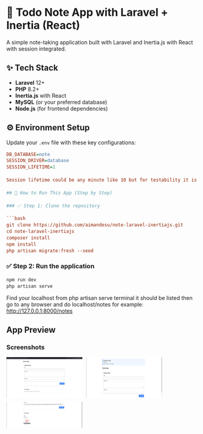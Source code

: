 # 📝 Todo Note App with Laravel + Inertia (React)

A simple note-taking application built with Laravel and Inertia.js with React with session integrated.

## ✨ Tech Stack

-   **Laravel** 12+
-   **PHP** 8.2+
-   **Inertia.js** with React
-   **MySQL** (or your preferred database)
-   **Node.js** (for frontend dependencies)

## ⚙️ Environment Setup

Update your `.env` file with these key configurations:

````ini
DB_DATABASE=note
SESSION_DRIVER=database
SESSION_LIFETIME=1

Session lifetime could be any minute like 10 but for testability it is better to use 1

## 🚀 How to Run This App (Step by Step)

### ✅ Step 1: Clone the repository

```bash
git clone https://github.com/aimandesu/note-laravel-inertiajs.git
cd note-laravel-inertiajs
composer install
npm install
php artisan migrate:fresh --seed
````

### ✅ Step 2: Run the application

```bash
npm run dev
php artisan serve
```

Find your localhost from php artisan serve terminal it should be listed
then go to any browser and do localhost/notes
for example: http://127.0.0.1:8000/notes

## App Preview

### Screenshots

<div style="display: flex; gap: 10px; flex-wrap: wrap;">
  <img src="public/images/screenshot_1.png" width="200" alt="Screenshot 1">
  <img src="public/images/screenshot_2.png" width="200" alt="Screenshot 2">
  <img src="public/images/screenshot_3.png" width="200" alt="Screenshot 3">
</div>
